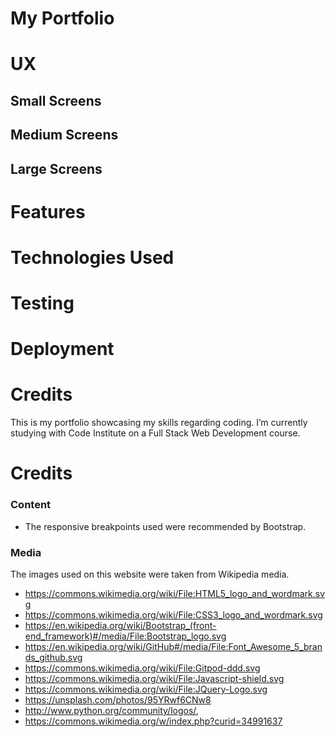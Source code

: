 # My Portfolio
# UX
## Small Screens
## Medium Screens
## Large Screens
# Features
# Technologies Used
# Testing
# Deployment
# Credits

































This is my portfolio showcasing my skills regarding coding. I’m currently studying with Code Institute on a Full Stack Web Development course.

# Credits

### Content

- The responsive breakpoints used were recommended by Bootstrap.

### Media

The images used on this website were taken from Wikipedia media.

- https://commons.wikimedia.org/wiki/File:HTML5_logo_and_wordmark.svg
- https://commons.wikimedia.org/wiki/File:CSS3_logo_and_wordmark.svg
- https://en.wikipedia.org/wiki/Bootstrap_(front-end_framework)#/media/File:Bootstrap_logo.svg
- https://en.wikipedia.org/wiki/GitHub#/media/File:Font_Awesome_5_brands_github.svg
- https://commons.wikimedia.org/wiki/File:Gitpod-ddd.svg
- https://commons.wikimedia.org/wiki/File:Javascript-shield.svg
- https://commons.wikimedia.org/wiki/File:JQuery-Logo.svg
- https://unsplash.com/photos/95YRwf6CNw8
- http://www.python.org/community/logos/,
- https://commons.wikimedia.org/w/index.php?curid=34991637
